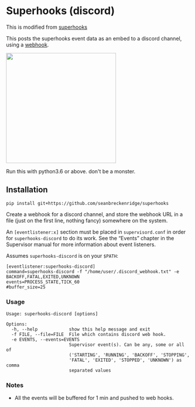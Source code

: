 # Superhooks (discord)

This is modified from [superhooks](https://github.com/skyrocknroll/superhooks)

This posts the superhooks event data as an embed to a discord channel, using a [webhook](https://support.discordapp.com/hc/en-us/articles/228383668-Intro-to-Webhooks).

<img src="https://raw.githubusercontent.com/seanbreckenridge/superhooks/master/.github/embed.png" width=300>

Run this with python3.6 or above. don't be a monster.

## Installation

```
pip install git+https://github.com/seanbreckenridge/superhooks
```

Create a webhook for a discord channel, and store the webhook URL in a file (just on the first line, nothing fancy) somewhere on the system.

An `[eventlistener:x]` section must be placed in `supervisord.conf` in order for `superhooks-discord` to do its work. See the “Events” chapter in the Supervisor manual for more information about event listeners.

Assumes `superhooks-discord` is on your `$PATH`:

```
[eventlistener:superhooks-discord]
command=superhooks-discord -f "/home/user/.discord_webhook.txt" -e BACKOFF,FATAL,EXITED,UNKNOWN
events=PROCESS_STATE,TICK_60
#buffer_size=25
```

### Usage

```
Usage: superhooks-discord [options]

Options:
  -h, --help            show this help message and exit
  -f FILE, --file=FILE  File which contains discord web hook.
  -e EVENTS, --events=EVENTS
                        Supervisor event(s). Can be any, some or all of
                        ('STARTING', 'RUNNING', 'BACKOFF', 'STOPPING',
                        'FATAL', 'EXITED', 'STOPPED', 'UNKNOWN') as comma
                        separated values
```

### Notes
* All the events will be buffered for 1 min and pushed to web hooks. 
